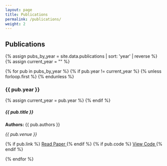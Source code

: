 ```yaml
---
layout: page
title: Publications
permalink: /publications/
weight: 2
---
```


<h2 class="mb-4">Publications</h2>

{% assign pubs_by_year = site.data.publications | sort: 'year' | reverse %}
{% assign current_year = "" %}

{% for pub in pubs_by_year %}
  {% if pub.year != current_year %}
    {% unless forloop.first %}
      </div>
    {% endunless %}
    <h3 class="mt-4">{{ pub.year }}</h3>
    <div class="list-group">
    {% assign current_year = pub.year %}
  {% endif %}

  <div class="card mb-3 shadow-sm border-0">
    <div class="card-body">
      <h5 class="card-title mb-1">{{ pub.title }}</h5>
      <p class="card-text mb-1"><strong>Authors:</strong> {{ pub.authors }}</p>
      <p class="card-text mb-2"><em>{{ pub.venue }}</em></p>
      <div>
        {% if pub.link %}
          <a href="{{ pub.link }}" target="_blank" class="btn btn-primary btn-sm me-2">
            Read Paper
          </a>
        {% endif %}
        {% if pub.code %}
          <a href="{{ pub.code }}" target="_blank" class="btn btn-outline-secondary btn-sm">
            View Code
          </a>
        {% endif %}
      </div>
    </div>
  </div>

{% endfor %}
</div>
